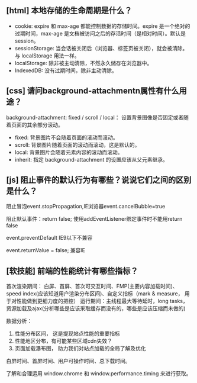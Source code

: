 ## [html] 本地存储的生命周期是什么？

* cookie: expire 和 max-age 都能控制数据的存储时间。expire 是一个绝对的过期时间，max-age 是文档被访问之后的存活时间（是相对时间）。默认是 session。
* sessionStorage: 当会话被关闭后（浏览器、标签页被关闭），就会被清除。与 localStorage 用法一样。
* localStorage: 除非被主动清除，不然永久储存在浏览器中。
* IndexedDB: 没有过期时间，除非主动清除。

## [css] 请问background-attachmentn属性有什么用途？

background-attachment: fixed / scroll / local： 设置背景图像是否固定或者随着页面的其余部分滚动。

* fixed: 背景图片不会随着页面的滚动而滚动。
* scroll: 背景图片随着页面的滚动而滚动，这是默认的。
* local: 背景图片会随着元素内容的滚动而滚动。
* inherit: 指定 background-attachment 的设置应该从父元素继承。

## [js] 阻止事件的默认行为有哪些？说说它们之间的区别是什么？

阻止冒泡event.stopPropagation,IE浏览器event.cancelBubble=true

阻止默认事件：return false; 使用addEventListener绑定事件时不能用return false

event.preventDefault IE9以下不兼容

event.returnValue = false; 兼容IE

## [软技能] 前端的性能统计有哪些指标？

首次渲染期间： 白屏、首屏、首次可交互时间、FMP(主要内容加载时间)、speed index(应该知道用户渲染分布区间)、自定义指标（mark & measure， 用于对性能做到更细力度的把控）
运行期间：主线程最大等待延时，long tasks，资源加载及ajax(分析哪些是应该采取缓存而没有的，哪些是应该压缩而未做的)

数据分析：

1. 性能分布区间， 这是提现站点性能的重要指标
2. 性能地区分布，有可能某些区域cdn失效？
3. 页面加载瀑布图， 助力我们对站点加载的全局了解及优化


白屏时间、首屏时间、用户可操作时间、总下载时间。

了解和合理运用 window.chrome 和 window.performance.timing 来进行获取。
